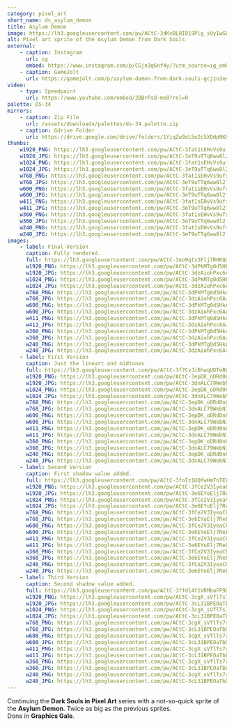 ```yaml
---
category: pixel_art
short_name: ds_asylum_demon
title: Asylum Demon
image: https://lh3.googleusercontent.com/pw/ACtC-3dKvBLHI819Plg_sUyIwGEN9ByKUc1pj4oId-Xo3mMEbOw87Ev9ZuZtWb6ZI4s2JsrQ8wF1W01ltloRVKcFvaPrWOyngQPctZANzrUfynO1N0_5IEYm0ls9YfWVis4pKL6eESz4ZaIQpwGPBGa2VUt3=w1200-h630-no?authuser=0
alt: Pixel art sprite of the Asylum Demon from Dark Souls
external:
    - caption: Instagram
      url: ig
      embed: https://www.instagram.com/p/CGjn3q6nf4y/?utm_source=ig_embed&amp;utm_campaign=loading
    - caption: GameJolt
      url: https://gamejolt.com/p/asylum-demon-from-dark-souls-gcjzn3ee
video:
    - type: Speedpaint
      url: https://www.youtube.com/embed/2BBrPs8-me8?rel=0
palette: DS-34
mirrors:
    - caption: Zip File
      url: /assets/downloads/palettes/ds-34 palette.zip
    - caption: Gdrive Folder
      url: https://drive.google.com/drive/folders/1YiqZw9xL5o2c5XOdpNKhVUp9QVWIPloV?usp=sharing
thumbs:
    w1920_PNG: https://lh3.googleusercontent.com/pw/ACtC-3fat1sEHvVs9ufsaoOjiDBmNNJnMB2m73ZtiH-uPJu4xMg5_oFtq8Md73UHDKhEF5EuucBzviUFn4_8evPRYcIZmvW5Spe0cSW_FcLI3tqnSaFF-7-OWk18E3fzVrOV8KCVfB-tz-SjDC1Q_H2HZsj8=w355
    w1920_JPG: https://lh3.googleusercontent.com/pw/ACtC-3eT9uTTq6ww8l2f_z5xnGaSl4p5yf45kTAZer4d1KhtycOHbX4Tgoxyxg-MF7TUkCHxv27dyGZkjnRVg25vbG1Er7PtuLjajf4gY09xG_azpwPfF8bI-8rduhwSRVRh1qF8VYjbt90jgdJnpf7Z0g5q=w355
    w1024_PNG: https://lh3.googleusercontent.com/pw/ACtC-3fat1sEHvVs9ufsaoOjiDBmNNJnMB2m73ZtiH-uPJu4xMg5_oFtq8Md73UHDKhEF5EuucBzviUFn4_8evPRYcIZmvW5Spe0cSW_FcLI3tqnSaFF-7-OWk18E3fzVrOV8KCVfB-tz-SjDC1Q_H2HZsj8=w284
    w1024_JPG: https://lh3.googleusercontent.com/pw/ACtC-3eT9uTTq6ww8l2f_z5xnGaSl4p5yf45kTAZer4d1KhtycOHbX4Tgoxyxg-MF7TUkCHxv27dyGZkjnRVg25vbG1Er7PtuLjajf4gY09xG_azpwPfF8bI-8rduhwSRVRh1qF8VYjbt90jgdJnpf7Z0g5q=w284
    w768_PNG: https://lh3.googleusercontent.com/pw/ACtC-3fat1sEHvVs9ufsaoOjiDBmNNJnMB2m73ZtiH-uPJu4xMg5_oFtq8Md73UHDKhEF5EuucBzviUFn4_8evPRYcIZmvW5Spe0cSW_FcLI3tqnSaFF-7-OWk18E3fzVrOV8KCVfB-tz-SjDC1Q_H2HZsj8=w213
    w768_JPG: https://lh3.googleusercontent.com/pw/ACtC-3eT9uTTq6ww8l2f_z5xnGaSl4p5yf45kTAZer4d1KhtycOHbX4Tgoxyxg-MF7TUkCHxv27dyGZkjnRVg25vbG1Er7PtuLjajf4gY09xG_azpwPfF8bI-8rduhwSRVRh1qF8VYjbt90jgdJnpf7Z0g5q=w213
    w600_PNG: https://lh3.googleusercontent.com/pw/ACtC-3fat1sEHvVs9ufsaoOjiDBmNNJnMB2m73ZtiH-uPJu4xMg5_oFtq8Md73UHDKhEF5EuucBzviUFn4_8evPRYcIZmvW5Spe0cSW_FcLI3tqnSaFF-7-OWk18E3fzVrOV8KCVfB-tz-SjDC1Q_H2HZsj8=w166
    w600_JPG: https://lh3.googleusercontent.com/pw/ACtC-3eT9uTTq6ww8l2f_z5xnGaSl4p5yf45kTAZer4d1KhtycOHbX4Tgoxyxg-MF7TUkCHxv27dyGZkjnRVg25vbG1Er7PtuLjajf4gY09xG_azpwPfF8bI-8rduhwSRVRh1qF8VYjbt90jgdJnpf7Z0g5q=w166
    w411_PNG: https://lh3.googleusercontent.com/pw/ACtC-3fat1sEHvVs9ufsaoOjiDBmNNJnMB2m73ZtiH-uPJu4xMg5_oFtq8Md73UHDKhEF5EuucBzviUFn4_8evPRYcIZmvW5Spe0cSW_FcLI3tqnSaFF-7-OWk18E3fzVrOV8KCVfB-tz-SjDC1Q_H2HZsj8=w114
    w411_JPG: https://lh3.googleusercontent.com/pw/ACtC-3eT9uTTq6ww8l2f_z5xnGaSl4p5yf45kTAZer4d1KhtycOHbX4Tgoxyxg-MF7TUkCHxv27dyGZkjnRVg25vbG1Er7PtuLjajf4gY09xG_azpwPfF8bI-8rduhwSRVRh1qF8VYjbt90jgdJnpf7Z0g5q=w114
    w360_PNG: https://lh3.googleusercontent.com/pw/ACtC-3fat1sEHvVs9ufsaoOjiDBmNNJnMB2m73ZtiH-uPJu4xMg5_oFtq8Md73UHDKhEF5EuucBzviUFn4_8evPRYcIZmvW5Spe0cSW_FcLI3tqnSaFF-7-OWk18E3fzVrOV8KCVfB-tz-SjDC1Q_H2HZsj8=w100
    w360_JPG: https://lh3.googleusercontent.com/pw/ACtC-3eT9uTTq6ww8l2f_z5xnGaSl4p5yf45kTAZer4d1KhtycOHbX4Tgoxyxg-MF7TUkCHxv27dyGZkjnRVg25vbG1Er7PtuLjajf4gY09xG_azpwPfF8bI-8rduhwSRVRh1qF8VYjbt90jgdJnpf7Z0g5q=w100
    w240_PNG: https://lh3.googleusercontent.com/pw/ACtC-3fat1sEHvVs9ufsaoOjiDBmNNJnMB2m73ZtiH-uPJu4xMg5_oFtq8Md73UHDKhEF5EuucBzviUFn4_8evPRYcIZmvW5Spe0cSW_FcLI3tqnSaFF-7-OWk18E3fzVrOV8KCVfB-tz-SjDC1Q_H2HZsj8=w66
    w240_JPG: https://lh3.googleusercontent.com/pw/ACtC-3eT9uTTq6ww8l2f_z5xnGaSl4p5yf45kTAZer4d1KhtycOHbX4Tgoxyxg-MF7TUkCHxv27dyGZkjnRVg25vbG1Er7PtuLjajf4gY09xG_azpwPfF8bI-8rduhwSRVRh1qF8VYjbt90jgdJnpf7Z0g5q=w66
images:
    - label: Final Version
      caption: Fully rendered.
      full: https://lh3.googleusercontent.com/pw/ACtC-3eo9qtx3Flj7RHKQqBO68XlGMJFtYgcfZvXWeuANcKTHUgEBrN4ppzMzSnk6ixum_hEaoAz3Emi-Aq4EW3Nk2MNX963xiCjPnWrXhUB8riwiQ1uAxeQQacIQFvPelYPd3yjWVQzM898TGju8O6O0WgG=w1080
      w1920_PNG: https://lh3.googleusercontent.com/pw/ACtC-3dPkMTg0d5HkAxKxNfcTYWjwfAEONSyPm83jdngyAQIcp2UiaYALTpvGEA2OvuC1UZOaPTcRQ4dCeG-EXKlmBOmVxzZDbyTC_KEfrnsunRK3JVeA91hmIlV7yaz00ZXIvUODbnl4SM5RMuDteXjsYJZ=w850
      w1920_JPG: https://lh3.googleusercontent.com/pw/ACtC-3dzAiohPxc6Aa3dlcpmGK2uQqO6IimIochqX9t2ige6ueCpBVRqYBJv3CPlTgqgPPyfJTvR_-F5cmFWzGgPSRSSFi7kA_HQ-lPfh3ChzJwn_MtxKUDyWm9ke72PqyogDSh0vOMgSqXljE6HWEgahWLZ=w850
      w1024_PNG: https://lh3.googleusercontent.com/pw/ACtC-3dPkMTg0d5HkAxKxNfcTYWjwfAEONSyPm83jdngyAQIcp2UiaYALTpvGEA2OvuC1UZOaPTcRQ4dCeG-EXKlmBOmVxzZDbyTC_KEfrnsunRK3JVeA91hmIlV7yaz00ZXIvUODbnl4SM5RMuDteXjsYJZ=w711
      w1024_JPG: https://lh3.googleusercontent.com/pw/ACtC-3dzAiohPxc6Aa3dlcpmGK2uQqO6IimIochqX9t2ige6ueCpBVRqYBJv3CPlTgqgPPyfJTvR_-F5cmFWzGgPSRSSFi7kA_HQ-lPfh3ChzJwn_MtxKUDyWm9ke72PqyogDSh0vOMgSqXljE6HWEgahWLZ=w711
      w768_PNG: https://lh3.googleusercontent.com/pw/ACtC-3dPkMTg0d5HkAxKxNfcTYWjwfAEONSyPm83jdngyAQIcp2UiaYALTpvGEA2OvuC1UZOaPTcRQ4dCeG-EXKlmBOmVxzZDbyTC_KEfrnsunRK3JVeA91hmIlV7yaz00ZXIvUODbnl4SM5RMuDteXjsYJZ=w533
      w768_JPG: https://lh3.googleusercontent.com/pw/ACtC-3dzAiohPxc6Aa3dlcpmGK2uQqO6IimIochqX9t2ige6ueCpBVRqYBJv3CPlTgqgPPyfJTvR_-F5cmFWzGgPSRSSFi7kA_HQ-lPfh3ChzJwn_MtxKUDyWm9ke72PqyogDSh0vOMgSqXljE6HWEgahWLZ=w533
      w600_PNG: https://lh3.googleusercontent.com/pw/ACtC-3dPkMTg0d5HkAxKxNfcTYWjwfAEONSyPm83jdngyAQIcp2UiaYALTpvGEA2OvuC1UZOaPTcRQ4dCeG-EXKlmBOmVxzZDbyTC_KEfrnsunRK3JVeA91hmIlV7yaz00ZXIvUODbnl4SM5RMuDteXjsYJZ=w416
      w600_JPG: https://lh3.googleusercontent.com/pw/ACtC-3dzAiohPxc6Aa3dlcpmGK2uQqO6IimIochqX9t2ige6ueCpBVRqYBJv3CPlTgqgPPyfJTvR_-F5cmFWzGgPSRSSFi7kA_HQ-lPfh3ChzJwn_MtxKUDyWm9ke72PqyogDSh0vOMgSqXljE6HWEgahWLZ=w416
      w411_PNG: https://lh3.googleusercontent.com/pw/ACtC-3dPkMTg0d5HkAxKxNfcTYWjwfAEONSyPm83jdngyAQIcp2UiaYALTpvGEA2OvuC1UZOaPTcRQ4dCeG-EXKlmBOmVxzZDbyTC_KEfrnsunRK3JVeA91hmIlV7yaz00ZXIvUODbnl4SM5RMuDteXjsYJZ=w285
      w411_JPG: https://lh3.googleusercontent.com/pw/ACtC-3dzAiohPxc6Aa3dlcpmGK2uQqO6IimIochqX9t2ige6ueCpBVRqYBJv3CPlTgqgPPyfJTvR_-F5cmFWzGgPSRSSFi7kA_HQ-lPfh3ChzJwn_MtxKUDyWm9ke72PqyogDSh0vOMgSqXljE6HWEgahWLZ=w285
      w360_PNG: https://lh3.googleusercontent.com/pw/ACtC-3dPkMTg0d5HkAxKxNfcTYWjwfAEONSyPm83jdngyAQIcp2UiaYALTpvGEA2OvuC1UZOaPTcRQ4dCeG-EXKlmBOmVxzZDbyTC_KEfrnsunRK3JVeA91hmIlV7yaz00ZXIvUODbnl4SM5RMuDteXjsYJZ=w250
      w360_JPG: https://lh3.googleusercontent.com/pw/ACtC-3dzAiohPxc6Aa3dlcpmGK2uQqO6IimIochqX9t2ige6ueCpBVRqYBJv3CPlTgqgPPyfJTvR_-F5cmFWzGgPSRSSFi7kA_HQ-lPfh3ChzJwn_MtxKUDyWm9ke72PqyogDSh0vOMgSqXljE6HWEgahWLZ=w250
      w240_PNG: https://lh3.googleusercontent.com/pw/ACtC-3dPkMTg0d5HkAxKxNfcTYWjwfAEONSyPm83jdngyAQIcp2UiaYALTpvGEA2OvuC1UZOaPTcRQ4dCeG-EXKlmBOmVxzZDbyTC_KEfrnsunRK3JVeA91hmIlV7yaz00ZXIvUODbnl4SM5RMuDteXjsYJZ=w166
      w240_JPG: https://lh3.googleusercontent.com/pw/ACtC-3dzAiohPxc6Aa3dlcpmGK2uQqO6IimIochqX9t2ige6ueCpBVRqYBJv3CPlTgqgPPyfJTvR_-F5cmFWzGgPSRSSFi7kA_HQ-lPfh3ChzJwn_MtxKUDyWm9ke72PqyogDSh0vOMgSqXljE6HWEgahWLZ=w166
    - label: First Version
      caption: Just the lineart and midtones.
      full: https://lh3.googleusercontent.com/pw/ACtC-3f7CvJi6hwqUDTeBOY6qc6am7mG-SwTrwH1jUJmQMyokUoTfU1Ra8b6AF6l2ZdTFI-lNy6V2V0EctRJ9Wk1LfzV41L1ckL4IuVvsyTHd-9BHk_DMI0eUhMls85YwnxIlHxPfTEvY-LAQJjk55ywQJIC=w1080
      w1920_PNG: https://lh3.googleusercontent.com/pw/ACtC-3epDK_oDRd0n8Z0ARiyL9yoTIHyGSBGO_1LMlGp2qadAqRzl-rEuUl4Auf95zKzr8XvK6U6qCB3jukuAv7kWCO2iRgnmMNk4KVOUzQeYB9fM568pryOj3oUAvCdkpiF_MxVox3LST1eKPnQvIG_8mGL=w850
      w1920_JPG: https://lh3.googleusercontent.com/pw/ACtC-3dnALC79WebNIdu_q--V0sP0bXfeoz2EfnYAbTvnTnNqK50Z8GE226EeBfMdFcU215jkfuagKLYp8ksRfwByE1v0W2RO2ntH9WNpMY7vDyPhl8sQUzXcVu804aFh3xUj2JkGgwcrOesWZUPOF3lYMYc=w850
      w1024_PNG: https://lh3.googleusercontent.com/pw/ACtC-3epDK_oDRd0n8Z0ARiyL9yoTIHyGSBGO_1LMlGp2qadAqRzl-rEuUl4Auf95zKzr8XvK6U6qCB3jukuAv7kWCO2iRgnmMNk4KVOUzQeYB9fM568pryOj3oUAvCdkpiF_MxVox3LST1eKPnQvIG_8mGL=w711
      w1024_JPG: https://lh3.googleusercontent.com/pw/ACtC-3dnALC79WebNIdu_q--V0sP0bXfeoz2EfnYAbTvnTnNqK50Z8GE226EeBfMdFcU215jkfuagKLYp8ksRfwByE1v0W2RO2ntH9WNpMY7vDyPhl8sQUzXcVu804aFh3xUj2JkGgwcrOesWZUPOF3lYMYc=w711
      w768_PNG: https://lh3.googleusercontent.com/pw/ACtC-3epDK_oDRd0n8Z0ARiyL9yoTIHyGSBGO_1LMlGp2qadAqRzl-rEuUl4Auf95zKzr8XvK6U6qCB3jukuAv7kWCO2iRgnmMNk4KVOUzQeYB9fM568pryOj3oUAvCdkpiF_MxVox3LST1eKPnQvIG_8mGL=w533
      w768_JPG: https://lh3.googleusercontent.com/pw/ACtC-3dnALC79WebNIdu_q--V0sP0bXfeoz2EfnYAbTvnTnNqK50Z8GE226EeBfMdFcU215jkfuagKLYp8ksRfwByE1v0W2RO2ntH9WNpMY7vDyPhl8sQUzXcVu804aFh3xUj2JkGgwcrOesWZUPOF3lYMYc=w533
      w600_PNG: https://lh3.googleusercontent.com/pw/ACtC-3epDK_oDRd0n8Z0ARiyL9yoTIHyGSBGO_1LMlGp2qadAqRzl-rEuUl4Auf95zKzr8XvK6U6qCB3jukuAv7kWCO2iRgnmMNk4KVOUzQeYB9fM568pryOj3oUAvCdkpiF_MxVox3LST1eKPnQvIG_8mGL=w416
      w600_JPG: https://lh3.googleusercontent.com/pw/ACtC-3dnALC79WebNIdu_q--V0sP0bXfeoz2EfnYAbTvnTnNqK50Z8GE226EeBfMdFcU215jkfuagKLYp8ksRfwByE1v0W2RO2ntH9WNpMY7vDyPhl8sQUzXcVu804aFh3xUj2JkGgwcrOesWZUPOF3lYMYc=w416
      w411_PNG: https://lh3.googleusercontent.com/pw/ACtC-3epDK_oDRd0n8Z0ARiyL9yoTIHyGSBGO_1LMlGp2qadAqRzl-rEuUl4Auf95zKzr8XvK6U6qCB3jukuAv7kWCO2iRgnmMNk4KVOUzQeYB9fM568pryOj3oUAvCdkpiF_MxVox3LST1eKPnQvIG_8mGL=w285
      w411_JPG: https://lh3.googleusercontent.com/pw/ACtC-3dnALC79WebNIdu_q--V0sP0bXfeoz2EfnYAbTvnTnNqK50Z8GE226EeBfMdFcU215jkfuagKLYp8ksRfwByE1v0W2RO2ntH9WNpMY7vDyPhl8sQUzXcVu804aFh3xUj2JkGgwcrOesWZUPOF3lYMYc=w285
      w360_PNG: https://lh3.googleusercontent.com/pw/ACtC-3epDK_oDRd0n8Z0ARiyL9yoTIHyGSBGO_1LMlGp2qadAqRzl-rEuUl4Auf95zKzr8XvK6U6qCB3jukuAv7kWCO2iRgnmMNk4KVOUzQeYB9fM568pryOj3oUAvCdkpiF_MxVox3LST1eKPnQvIG_8mGL=w250
      w360_JPG: https://lh3.googleusercontent.com/pw/ACtC-3dnALC79WebNIdu_q--V0sP0bXfeoz2EfnYAbTvnTnNqK50Z8GE226EeBfMdFcU215jkfuagKLYp8ksRfwByE1v0W2RO2ntH9WNpMY7vDyPhl8sQUzXcVu804aFh3xUj2JkGgwcrOesWZUPOF3lYMYc=w250
      w240_PNG: https://lh3.googleusercontent.com/pw/ACtC-3epDK_oDRd0n8Z0ARiyL9yoTIHyGSBGO_1LMlGp2qadAqRzl-rEuUl4Auf95zKzr8XvK6U6qCB3jukuAv7kWCO2iRgnmMNk4KVOUzQeYB9fM568pryOj3oUAvCdkpiF_MxVox3LST1eKPnQvIG_8mGL=w166
      w240_JPG: https://lh3.googleusercontent.com/pw/ACtC-3dnALC79WebNIdu_q--V0sP0bXfeoz2EfnYAbTvnTnNqK50Z8GE226EeBfMdFcU215jkfuagKLYp8ksRfwByE1v0W2RO2ntH9WNpMY7vDyPhl8sQUzXcVu804aFh3xUj2JkGgwcrOesWZUPOF3lYMYc=w166
    - label: Second Version
      caption: First shadow value added.
      full: https://lh3.googleusercontent.com/pw/ACtC-3foIz1UQfwHmTnTEFy_W6jfBnAezp-403_jBmeqKhoZO8s006wQndXgAuvjNTFnMj3zRfcMDEBRF3jy_83VmT-xbiTo4Z8SaIehEa3FMik3YjyDTCBvxiAs3pmOi8kGORjgK3osBzFlUhKetTWCARUk=w1080
      w1920_PNG: https://lh3.googleusercontent.com/pw/ACtC-3fCe2V3IyeaCRAB6YhMZtIjS8jhYsFSs4ni5Ybc7usJdhS0M-MK-WohaUoPeSRM7gvNN5U7vZeXe3Tbj6gV0fE2bl6YAviMNnTCfPHBcehUyqusRswDu_Wtr5yAtts8t3n7h4ZNze8xW97NEggfntIZ=w850
      w1920_JPG: https://lh3.googleusercontent.com/pw/ACtC-3e6EYoElj7ReFqQv88Z5iht0BH82lX-mxA_tUANu9UcQN2ajDVYip8gqz9AJC5dFqI8vVy4aF4BrnDSXhmzsPyxkqd4Oy--qqzZutELlvKyrSORDlKvWFlTYrH9DcpbMyOrrEYiyXoiO7vr9YK_eGmY=w850
      w1024_PNG: https://lh3.googleusercontent.com/pw/ACtC-3fCe2V3IyeaCRAB6YhMZtIjS8jhYsFSs4ni5Ybc7usJdhS0M-MK-WohaUoPeSRM7gvNN5U7vZeXe3Tbj6gV0fE2bl6YAviMNnTCfPHBcehUyqusRswDu_Wtr5yAtts8t3n7h4ZNze8xW97NEggfntIZ=w711
      w1024_JPG: https://lh3.googleusercontent.com/pw/ACtC-3e6EYoElj7ReFqQv88Z5iht0BH82lX-mxA_tUANu9UcQN2ajDVYip8gqz9AJC5dFqI8vVy4aF4BrnDSXhmzsPyxkqd4Oy--qqzZutELlvKyrSORDlKvWFlTYrH9DcpbMyOrrEYiyXoiO7vr9YK_eGmY=w711
      w768_PNG: https://lh3.googleusercontent.com/pw/ACtC-3fCe2V3IyeaCRAB6YhMZtIjS8jhYsFSs4ni5Ybc7usJdhS0M-MK-WohaUoPeSRM7gvNN5U7vZeXe3Tbj6gV0fE2bl6YAviMNnTCfPHBcehUyqusRswDu_Wtr5yAtts8t3n7h4ZNze8xW97NEggfntIZ=w533
      w768_JPG: https://lh3.googleusercontent.com/pw/ACtC-3e6EYoElj7ReFqQv88Z5iht0BH82lX-mxA_tUANu9UcQN2ajDVYip8gqz9AJC5dFqI8vVy4aF4BrnDSXhmzsPyxkqd4Oy--qqzZutELlvKyrSORDlKvWFlTYrH9DcpbMyOrrEYiyXoiO7vr9YK_eGmY=w533
      w600_PNG: https://lh3.googleusercontent.com/pw/ACtC-3fCe2V3IyeaCRAB6YhMZtIjS8jhYsFSs4ni5Ybc7usJdhS0M-MK-WohaUoPeSRM7gvNN5U7vZeXe3Tbj6gV0fE2bl6YAviMNnTCfPHBcehUyqusRswDu_Wtr5yAtts8t3n7h4ZNze8xW97NEggfntIZ=w416
      w600_JPG: https://lh3.googleusercontent.com/pw/ACtC-3e6EYoElj7ReFqQv88Z5iht0BH82lX-mxA_tUANu9UcQN2ajDVYip8gqz9AJC5dFqI8vVy4aF4BrnDSXhmzsPyxkqd4Oy--qqzZutELlvKyrSORDlKvWFlTYrH9DcpbMyOrrEYiyXoiO7vr9YK_eGmY=w416
      w411_PNG: https://lh3.googleusercontent.com/pw/ACtC-3fCe2V3IyeaCRAB6YhMZtIjS8jhYsFSs4ni5Ybc7usJdhS0M-MK-WohaUoPeSRM7gvNN5U7vZeXe3Tbj6gV0fE2bl6YAviMNnTCfPHBcehUyqusRswDu_Wtr5yAtts8t3n7h4ZNze8xW97NEggfntIZ=w285
      w411_JPG: https://lh3.googleusercontent.com/pw/ACtC-3e6EYoElj7ReFqQv88Z5iht0BH82lX-mxA_tUANu9UcQN2ajDVYip8gqz9AJC5dFqI8vVy4aF4BrnDSXhmzsPyxkqd4Oy--qqzZutELlvKyrSORDlKvWFlTYrH9DcpbMyOrrEYiyXoiO7vr9YK_eGmY=w285
      w360_PNG: https://lh3.googleusercontent.com/pw/ACtC-3fCe2V3IyeaCRAB6YhMZtIjS8jhYsFSs4ni5Ybc7usJdhS0M-MK-WohaUoPeSRM7gvNN5U7vZeXe3Tbj6gV0fE2bl6YAviMNnTCfPHBcehUyqusRswDu_Wtr5yAtts8t3n7h4ZNze8xW97NEggfntIZ=w250
      w360_JPG: https://lh3.googleusercontent.com/pw/ACtC-3e6EYoElj7ReFqQv88Z5iht0BH82lX-mxA_tUANu9UcQN2ajDVYip8gqz9AJC5dFqI8vVy4aF4BrnDSXhmzsPyxkqd4Oy--qqzZutELlvKyrSORDlKvWFlTYrH9DcpbMyOrrEYiyXoiO7vr9YK_eGmY=w250
      w240_PNG: https://lh3.googleusercontent.com/pw/ACtC-3fCe2V3IyeaCRAB6YhMZtIjS8jhYsFSs4ni5Ybc7usJdhS0M-MK-WohaUoPeSRM7gvNN5U7vZeXe3Tbj6gV0fE2bl6YAviMNnTCfPHBcehUyqusRswDu_Wtr5yAtts8t3n7h4ZNze8xW97NEggfntIZ=w166
      w240_JPG: https://lh3.googleusercontent.com/pw/ACtC-3e6EYoElj7ReFqQv88Z5iht0BH82lX-mxA_tUANu9UcQN2ajDVYip8gqz9AJC5dFqI8vVy4aF4BrnDSXhmzsPyxkqd4Oy--qqzZutELlvKyrSORDlKvWFlTYrH9DcpbMyOrrEYiyXoiO7vr9YK_eGmY=w166
    - label: Third Version
      caption: Second shadow value added.
      full: https://lh3.googleusercontent.com/pw/ACtC-3ffd14f1VRMbaFP9Dq2yojkaFLatnh8N9E4UzsTh8awtV0daygeghMFhPx8eAjBx_5xEwPffFd-XX1gs4MuRHVWNXCqppZb2Ko3KGB7iqj_QIBaNZDkxwpTu_l6ZfZfaQqCZDns534KXJAAw3BXt5JJ=w1080
      w1920_PNG: https://lh3.googleusercontent.com/pw/ACtC-3cgX_sVflTs7rQwFTZysEHIZFw2GAfbat_XKCG0kLnfjtESwmSMFVBzl93NVJPAz3sZm165LFmTn_bZaVh2jgXSREOvbJ0yxWnnVgl9sUtQMH7DDV-1pRP8gzE9MDo8YYw1IaNd2v36bvm6Oz1utXD1=w850
      w1920_JPG: https://lh3.googleusercontent.com/pw/ACtC-3cL31BPEOaTbDhIS15r-dqfxKUE4gjP7fzl3RzcUVc9hgVTT-xLJm49IgOlWcah-E000HZML7B6zTdYTaDdOPCSgPKPB1fl8e1s32phG4F6wOaDhNYxrTEXpr8oldKCXRbkVW_CF5HMXHsQ2-nVlbmH=w850
      w1024_PNG: https://lh3.googleusercontent.com/pw/ACtC-3cgX_sVflTs7rQwFTZysEHIZFw2GAfbat_XKCG0kLnfjtESwmSMFVBzl93NVJPAz3sZm165LFmTn_bZaVh2jgXSREOvbJ0yxWnnVgl9sUtQMH7DDV-1pRP8gzE9MDo8YYw1IaNd2v36bvm6Oz1utXD1=w711
      w1024_JPG: https://lh3.googleusercontent.com/pw/ACtC-3cL31BPEOaTbDhIS15r-dqfxKUE4gjP7fzl3RzcUVc9hgVTT-xLJm49IgOlWcah-E000HZML7B6zTdYTaDdOPCSgPKPB1fl8e1s32phG4F6wOaDhNYxrTEXpr8oldKCXRbkVW_CF5HMXHsQ2-nVlbmH=w711
      w768_PNG: https://lh3.googleusercontent.com/pw/ACtC-3cgX_sVflTs7rQwFTZysEHIZFw2GAfbat_XKCG0kLnfjtESwmSMFVBzl93NVJPAz3sZm165LFmTn_bZaVh2jgXSREOvbJ0yxWnnVgl9sUtQMH7DDV-1pRP8gzE9MDo8YYw1IaNd2v36bvm6Oz1utXD1=w533
      w768_JPG: https://lh3.googleusercontent.com/pw/ACtC-3cL31BPEOaTbDhIS15r-dqfxKUE4gjP7fzl3RzcUVc9hgVTT-xLJm49IgOlWcah-E000HZML7B6zTdYTaDdOPCSgPKPB1fl8e1s32phG4F6wOaDhNYxrTEXpr8oldKCXRbkVW_CF5HMXHsQ2-nVlbmH=w533
      w600_PNG: https://lh3.googleusercontent.com/pw/ACtC-3cgX_sVflTs7rQwFTZysEHIZFw2GAfbat_XKCG0kLnfjtESwmSMFVBzl93NVJPAz3sZm165LFmTn_bZaVh2jgXSREOvbJ0yxWnnVgl9sUtQMH7DDV-1pRP8gzE9MDo8YYw1IaNd2v36bvm6Oz1utXD1=w416
      w600_JPG: https://lh3.googleusercontent.com/pw/ACtC-3cL31BPEOaTbDhIS15r-dqfxKUE4gjP7fzl3RzcUVc9hgVTT-xLJm49IgOlWcah-E000HZML7B6zTdYTaDdOPCSgPKPB1fl8e1s32phG4F6wOaDhNYxrTEXpr8oldKCXRbkVW_CF5HMXHsQ2-nVlbmH=w416
      w411_PNG: https://lh3.googleusercontent.com/pw/ACtC-3cgX_sVflTs7rQwFTZysEHIZFw2GAfbat_XKCG0kLnfjtESwmSMFVBzl93NVJPAz3sZm165LFmTn_bZaVh2jgXSREOvbJ0yxWnnVgl9sUtQMH7DDV-1pRP8gzE9MDo8YYw1IaNd2v36bvm6Oz1utXD1=w285
      w411_JPG: https://lh3.googleusercontent.com/pw/ACtC-3cL31BPEOaTbDhIS15r-dqfxKUE4gjP7fzl3RzcUVc9hgVTT-xLJm49IgOlWcah-E000HZML7B6zTdYTaDdOPCSgPKPB1fl8e1s32phG4F6wOaDhNYxrTEXpr8oldKCXRbkVW_CF5HMXHsQ2-nVlbmH=w285
      w360_PNG: https://lh3.googleusercontent.com/pw/ACtC-3cgX_sVflTs7rQwFTZysEHIZFw2GAfbat_XKCG0kLnfjtESwmSMFVBzl93NVJPAz3sZm165LFmTn_bZaVh2jgXSREOvbJ0yxWnnVgl9sUtQMH7DDV-1pRP8gzE9MDo8YYw1IaNd2v36bvm6Oz1utXD1=w250
      w360_JPG: https://lh3.googleusercontent.com/pw/ACtC-3cL31BPEOaTbDhIS15r-dqfxKUE4gjP7fzl3RzcUVc9hgVTT-xLJm49IgOlWcah-E000HZML7B6zTdYTaDdOPCSgPKPB1fl8e1s32phG4F6wOaDhNYxrTEXpr8oldKCXRbkVW_CF5HMXHsQ2-nVlbmH=w250
      w240_PNG: https://lh3.googleusercontent.com/pw/ACtC-3cgX_sVflTs7rQwFTZysEHIZFw2GAfbat_XKCG0kLnfjtESwmSMFVBzl93NVJPAz3sZm165LFmTn_bZaVh2jgXSREOvbJ0yxWnnVgl9sUtQMH7DDV-1pRP8gzE9MDo8YYw1IaNd2v36bvm6Oz1utXD1=w166
      w240_JPG: https://lh3.googleusercontent.com/pw/ACtC-3cL31BPEOaTbDhIS15r-dqfxKUE4gjP7fzl3RzcUVc9hgVTT-xLJm49IgOlWcah-E000HZML7B6zTdYTaDdOPCSgPKPB1fl8e1s32phG4F6wOaDhNYxrTEXpr8oldKCXRbkVW_CF5HMXHsQ2-nVlbmH=w166
---
```


Continuing the **Dark Souls in Pixel Art** series with a not-so-quick sprite of the **Asylum Demon**. Twice as big as the previous sprites.  
Done in **Graphics Gale**.
